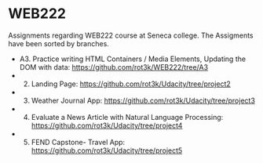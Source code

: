 # WEB222

Assignments regarding WEB222 course at Seneca college.
The Assigments have been sorted by branches.

- A3. Practice writing HTML Containers / Media Elements, Updating the DOM with data: https://github.com/rot3k/WEB222/tree/A3
- 2. Landing Page: https://github.com/rot3k/Udacity/tree/project2
- 3. Weather Journal App: https://github.com/rot3k/Udacity/tree/project3
- 4. Evaluate a News Article with Natural Language Processing: https://github.com/rot3k/Udacity/tree/project4
- 5. FEND Capstone- Travel App: https://github.com/rot3k/Udacity/tree/project5
